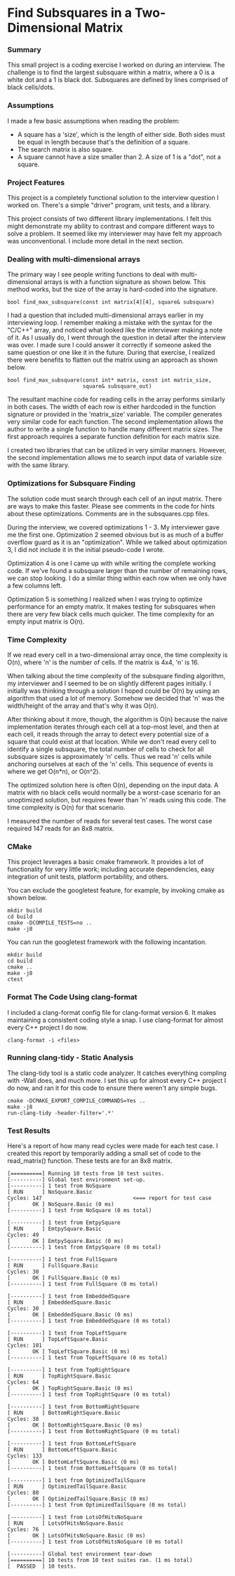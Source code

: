 # Find Subsquares in a Two-Dimensional Matrix

### Summary

This small project is a coding exercise I worked on during an
interview. The challenge is to find the largest subsquare within a
matrix, where a 0 is a white dot and a 1 is black dot. Subsquares are
defined by lines comprised of black cells/dots.


### Assumptions

I made a few basic assumptions when reading the problem:

* A square has a 'size', which is the length of either side. Both
  sides must be equal in length because that's the definition of a
  square.
* The search matrix is also square.
* A square cannot have a size smaller than 2. A size of 1 is a "dot",
  not a square.


### Project Features

This project is a completely functional solution to the interview
question I worked on. There's a simple "driver" program, unit tests,
and a library.

This project consists of two different library implementations. I felt
this might demonstrate my ability to contrast and compare different
ways to solve a problem. It seemed like my interviewer may have felt
my approach was unconventional. I include more detail in the next
section.


### Dealing with multi-dimensional arrays

The primary way I see people writing functions to deal with
multi-dimensional arrays is with a function signature as shown
below. This method works, but the size of the array is hard-coded into
the signature.

    bool find_max_subsquare(const int matrix[4][4], square& subsquare)

I had a question that included multi-dimensional arrays earlier in my
interviewing loop. I remember making a mistake with the syntax for the
"C/C++" array, and noticed what looked like the interviewer making a
note of it. As I usually do, I went through the question in detail
after the interview was over. I made sure I could answer it correctly
if someone asked the same question or one like it in the
future. During that exercise, I realized there were benefits to
flatten out the matrix using an approach as shown below.

    bool find_max_subsquare(const int* matrix, const int matrix_size,
                            square& subsquare_out)

The resultant machine code for reading cells in the array performs
similarly in both cases. The width of each row is either hardcoded in
the function signature or provided in the 'matrix_size' variable. The
compiler generates very similar code for each function. The second
implementation allows the author to write a single function to handle
many different matrix sizes. The first approach requires a separate
function definition for each matrix size.

I created two libraries that can be utilized in very similar
manners. However, the second implementation allows me to search input
data of variable size with the same library.


### Optimizations for Subsquare Finding

The solution code must search through each cell of an input
matrix. There are ways to make this faster. Please see comments in the
code for hints about these optimizations. Comments are in the
subsquares.cpp files.

During the interview, we covered optimizations 1 - 3. My interviewer
gave me the first one. Optimization 2 seemed obvious but is as much of
a buffer overflow guard as it is an "optimization". While we talked
about optimization 3, I did not include it in the initial pseudo-code
I wrote.

Optimization 4 is one I came up with while writing the complete
working code. If we've found a subsquare larger than the number of
remaining rows, we can stop looking. I do a similar thing within each
row when we only have a few columns left.

Optimization 5 is something I realized when I was trying to optimize
performance for an empty matrix. It makes testing for subsquares when
there are very few black cells much quicker. The time complexity for
an empty input matrix is O(n).


### Time Complexity

If we read every cell in a two-dimensional array once, the time
complexity is O(n), where 'n' is the number of cells. If the matrix is
4x4, 'n' is 16.

When talking about the time complexity of the subsquare finding
algorithm, my interviewer and I seemed to be on slightly different
pages initially. I initially was thinking through a solution I hoped
could be O(n) by using an algorithm that used a lot of memory. Somehow
we decided that 'n' was the width/height of the array and that's why
it was O(n).

After thinking about it more, though, the algorithm is O(n) because
the naive implementation iterates through each cell at a top-most
level, and then at each cell, it reads through the array to detect
every potential size of a square that could exist at that
location. While we don't read every cell to identify a single
subsquare, the total number of cells to check for all subsquare sizes
is approximately 'n' cells. Thus we read 'n' cells while anchoring
ourselves at each of the 'n' cells. This sequence of events is where
we get O(n*n), or O(n^2).

The optimized solution here is often O(n), depending on the input
data. A matrix with no black cells would normally be a worst-case
scenario for an unoptimized solution, but requires fewer than 'n'
reads using this code. The time complexity is O(n) for that scenario.

I measured the number of reads for several test cases. The worst case
required 147 reads for an 8x8 matrix.


### CMake

This project leverages a basic cmake framework. It provides a lot of
functionality for very little work; including accurate dependencies,
easy integration of unit tests, platform portability, and others.

You can exclude the googletest feature, for example, by invoking cmake
as shown below.

    mkdir build
    cd build
    cmake -DCOMPILE_TESTS=no ..
    make -j8

You can run the googletest framework with the following incantation.

    mkdir build
    cd build
    cmake ..
    make -j8
    ctest


### Format The Code Using clang-format

I included a clang-format config file for clang-format version 6. It
makes maintaining a consistent coding style a snap. I use clang-format
for almost every C++ project I do now.

    clang-format -i <files>


### Running clang-tidy - Static Analysis

The clang-tidy tool is a static code analyzer. It catches everything
compling with -Wall does, and much more. I set this up for almost
every C++ project I do now, and ran it for this code to ensure there
weren't any simple bugs.

    cmake -DCMAKE_EXPORT_COMPILE_COMMANDS=Yes ..
    make -j8
    run-clang-tidy -header-filter='.*'


### Test Results

Here's a report of how many read cycles were made for each test
case. I created this report by temporarily adding a small set of code
to the read_matrix() function. These tests are for an 8x8 matrix.

    [==========] Running 10 tests from 10 test suites.
    [----------] Global test environment set-up.
    [----------] 1 test from NoSquare
    [ RUN      ] NoSquare.Basic
    Cycles: 147                             <=== report for test case
    [       OK ] NoSquare.Basic (0 ms)
    [----------] 1 test from NoSquare (0 ms total)

    [----------] 1 test from EmtpySquare
    [ RUN      ] EmtpySquare.Basic
    Cycles: 49
    [       OK ] EmtpySquare.Basic (0 ms)
    [----------] 1 test from EmtpySquare (0 ms total)

    [----------] 1 test from FullSquare
    [ RUN      ] FullSquare.Basic
    Cycles: 30
    [       OK ] FullSquare.Basic (0 ms)
    [----------] 1 test from FullSquare (0 ms total)

    [----------] 1 test from EmbeddedSquare
    [ RUN      ] EmbeddedSquare.Basic
    Cycles: 30
    [       OK ] EmbeddedSquare.Basic (0 ms)
    [----------] 1 test from EmbeddedSquare (0 ms total)

    [----------] 1 test from TopLeftSquare
    [ RUN      ] TopLeftSquare.Basic
    Cycles: 101
    [       OK ] TopLeftSquare.Basic (0 ms)
    [----------] 1 test from TopLeftSquare (0 ms total)

    [----------] 1 test from TopRightSquare
    [ RUN      ] TopRightSquare.Basic
    Cycles: 64
    [       OK ] TopRightSquare.Basic (0 ms)
    [----------] 1 test from TopRightSquare (0 ms total)

    [----------] 1 test from BottomRightSquare
    [ RUN      ] BottomRightSquare.Basic
    Cycles: 38
    [       OK ] BottomRightSquare.Basic (0 ms)
    [----------] 1 test from BottomRightSquare (0 ms total)

    [----------] 1 test from BottomLeftSquare
    [ RUN      ] BottomLeftSquare.Basic
    Cycles: 133
    [       OK ] BottomLeftSquare.Basic (0 ms)
    [----------] 1 test from BottomLeftSquare (0 ms total)

    [----------] 1 test from OptimizedTailSquare
    [ RUN      ] OptimizedTailSquare.Basic
    Cycles: 80
    [       OK ] OptimizedTailSquare.Basic (0 ms)
    [----------] 1 test from OptimizedTailSquare (0 ms total)

    [----------] 1 test from LotsOfHitsNoSquare
    [ RUN      ] LotsOfHitsNoSquare.Basic
    Cycles: 76
    [       OK ] LotsOfHitsNoSquare.Basic (0 ms)
    [----------] 1 test from LotsOfHitsNoSquare (0 ms total)

    [----------] Global test environment tear-down
    [==========] 10 tests from 10 test suites ran. (1 ms total)
    [  PASSED  ] 10 tests.
